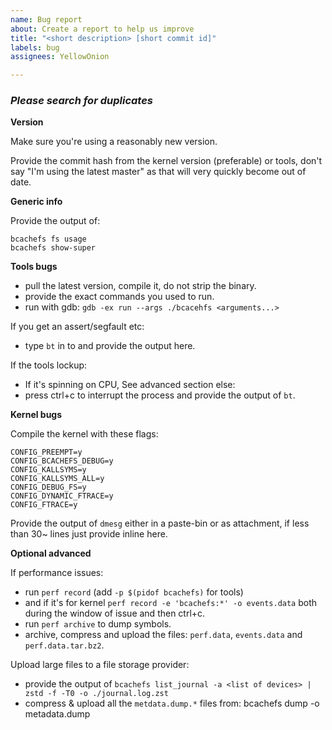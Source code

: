 ```yaml
---
name: Bug report
about: Create a report to help us improve
title: "<short description> [short commit id]"
labels: bug
assignees: YellowOnion

---
```


### ***Please search for duplicates***

**Version**

Make sure you're using a reasonably new version.

Provide the commit hash from the kernel version (preferable) or tools, don't say "I'm using the latest master" as that will very quickly become out of date.

**Generic info**

Provide the output of:
```
bcachefs fs usage
bcachefs show-super
```
**Tools bugs**

* pull the latest version, compile it, do not strip the binary.
* provide the exact commands you used to run.
* run with gdb: `gdb -ex run --args ./bcacehfs <arguments...>`

If you get an assert/segfault etc:
* type `bt` in to and provide the output here.

If the tools lockup:
* If it's spinning on CPU, See advanced section else:
* press ctrl+c to interrupt the process and provide the output of `bt`.

**Kernel bugs**

Compile the kernel with these flags:

```
CONFIG_PREEMPT=y
CONFIG_BCACHEFS_DEBUG=y
CONFIG_KALLSYMS=y
CONFIG_KALLSYMS_ALL=y
CONFIG_DEBUG_FS=y
CONFIG_DYNAMIC_FTRACE=y
CONFIG_FTRACE=y
```
Provide the output of `dmesg` either in a paste-bin or as attachment, if less than 30~ lines just provide inline here.


**Optional advanced**

If performance issues:
* run `perf record` (add `-p $(pidof bcachefs)` for tools)
* and if it's for kernel `perf record -e 'bcachefs:*' -o events.data` both during the window of issue and then ctrl+c.
* run `perf archive` to dump symbols.
* archive, compress and upload the files: `perf.data`, `events.data` and `perf.data.tar.bz2`.

Upload large files to a file storage provider:

* provide the output of `bcachefs list_journal -a <list of devices> | zstd -f -T0 -o ./journal.log.zst`
* compress & upload all the `metdata.dump.*` files from: bcachefs dump -o metadata.dump <list of devices>
